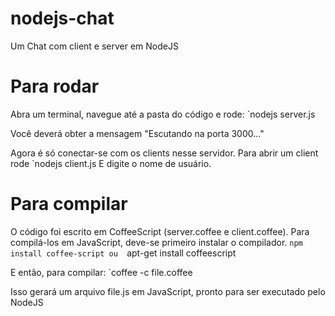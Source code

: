 # nodejs-chat

Um Chat com client e server em NodeJS

# Para rodar 

Abra um terminal, navegue até a pasta do código e rode:
`nodejs server.js

Você deverá obter a mensagem "Escutando na porta 3000..."

Agora é só conectar-se com os clients nesse servidor. Para abrir um client rode
`nodejs client.js
E digite o nome de usuário.

# Para compilar
O código foi escrito em CoffeeScript (server.coffee e client.coffee). Para compilá-los em JavaScript, deve-se primeiro instalar o compilador.
`npm install coffee-script
ou 
`apt-get install coffeescript

E então, para compilar:
`coffee -c file.coffee

Isso gerará um arquivo file.js em JavaScript, pronto para ser executado pelo NodeJS
